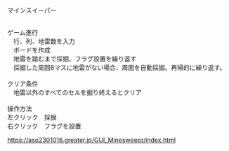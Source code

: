 マインスイーパー<br><br>

ゲーム進行<br>
　行、列、地雷数を入力<br>
　ボードを作成<br>
　地雷を踏むまで採掘、フラグ設置を繰り返す<br>
　採掘した周囲8マスに地雷がない場合、周囲を自動採掘。再帰的に繰り返す。<br><br>
クリア条件<br>
　地雷以外のすべてのセルを掘り終えるとクリア<br><br>
 操作方法<br>
  左クリック　採掘<br>
  右クリック　フラグを設置<br>


https://aso2301016.greater.jp/GUI_Minesweepr/index.html
